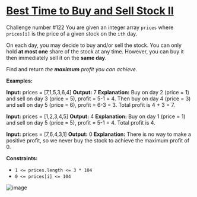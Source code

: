 
# [Best Time to Buy and Sell Stock II](https://leetcode.com/problems/best-time-to-buy-and-sell-stock-ii/)

Challenge number #122
You are given an integer array  `prices`  where  `prices[i]`  is the price of a given stock on the  `ith`  day.

On each day, you may decide to buy and/or sell the stock. You can only hold  **at most one**  share of the stock at any time. However, you can buy it then immediately sell it on the  **same day**.

Find and return  _the  **maximum**  profit you can achieve_.

**Examples:**

**Input:** prices = [7,1,5,3,6,4]
**Output:** 7
**Explanation:** Buy on day 2 (price = 1) and sell on day 3 (price = 5), profit = 5-1 = 4.
Then buy on day 4 (price = 3) and sell on day 5 (price = 6), profit = 6-3 = 3.
Total profit is 4 + 3 = 7.

**Input:** prices = [1,2,3,4,5]
**Output:** 4
**Explanation:** Buy on day 1 (price = 1) and sell on day 5 (price = 5), profit = 5-1 = 4.
Total profit is 4.

**Input:** prices = [7,6,4,3,1]
**Output:** 0
**Explanation:** There is no way to make a positive profit, so we never buy the stock to achieve the maximum profit of 0.

**Constraints:**

-   `1 <= prices.length <= 3 * 104`
-   `0 <= prices[i] <= 104`

![image](https://user-images.githubusercontent.com/66571396/153561576-a83faffd-0f40-4bb8-882e-928502c80c77.png)
